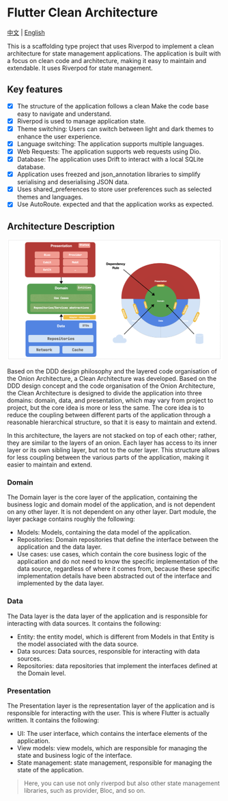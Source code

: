 # Flutter Clean Architecture

[中文](README.ZH.md) | [English](README.md)

This is a scaffolding type project that uses Riverpod to implement a clean architecture for state
management applications. The application is built with a focus on clean code and architecture,
making it easy to maintain and
extendable. It uses Riverpod for state management.


## Key features

- [x] The structure of the application follows a clean Make the code base easy to navigate and understand.
- [x] Riverpod is used to manage application state.
- [x] Theme switching: Users can switch between light and dark themes to enhance the user experience.
- [x] Language switching: The application supports multiple languages.
- [x] Web Requests: The application supports web requests using Dio.
- [x] Database: The application uses Drift to interact with a local SQLite database.
- [x] Application uses freezed and json_annotation libraries to simplify serialising and deserialising JSON data.
- [x] Uses shared_preferences to store user preferences such as selected themes and languages.
- [x] Use AutoRoute.
  expected and that the application works as expected.

## Architecture Description

![Clean Architecture](arch.png)

Based on the DDD design philosophy and the layered code organisation of the Onion Architecture, a
Clean Architecture was developed.
Based on the DDD design concept and the code organisation of the Onion Architecture, the Clean
Architecture is designed to divide the application into three domains: domain, data, and
presentation, which may vary from project to project, but the core idea is more or less the same.
The core idea is to reduce the coupling between different parts of the application through a
reasonable hierarchical structure, so that it is easy to maintain and extend.

In this architecture, the layers are not stacked on top of each other; rather, they are similar to
the layers of an onion. Each layer has access to its inner layer or its own sibling layer, but not
to the outer layer. This structure allows for less coupling between the various parts of the
application, making it easier to maintain and extend.

### Domain

The Domain layer is the core layer of the application, containing the business logic and domain
model of the application, and is not dependent on any other layer. It is not dependent on any other
layer. Dart module, the layer package contains roughly the following:

- Models: Models, containing the data model of the application.
- Repositories: Domain repositories that define the interface between the application and the data layer.
- Use cases: use cases, which contain the core business logic of the application and do not need to know the specific implementation of the data source, regardless of where it comes from, because these specific implementation details have been abstracted out of the interface and implemented by the data layer.

### Data

The Data layer is the data layer of the application and is responsible for interacting with data sources. It contains the following:

- Entity: the entity model, which is different from Models in that Entity is the model associated with the data source.
- Data sources: Data sources, responsible for interacting with data sources.
- Repositories: data repositories that implement the interfaces defined at the Domain level.

### Presentation

The Presentation layer is the representation layer of the application and is responsible for interacting with the user. This is where Flutter is actually written. It contains the following:

- UI: The user interface, which contains the interface elements of the application.
- View models: view models, which are responsible for managing the state and business logic of the interface.
- State management: state management, responsible for managing the state of the application.

> Here, you can use not only riverpod but also other state management libraries, such as provider, Bloc, and so on.